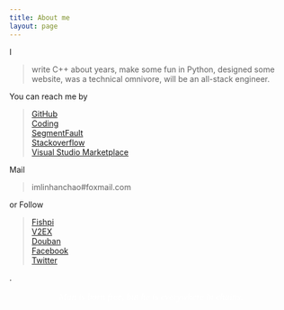 ```yaml
---
title: About me
layout: page
---
```


I

> write C++ about <script>document.write(new Date().getFullYear() - 2012)</script> years, make some fun in Python, designed some website, was a technical omnivore, will be an all-stack engineer.

You can reach me by

> [GitHub](https://github.com/imlinhanchao)  
> [Coding](https://coding.net/u/imlinhanchao)  
> [SegmentFault](https://segmentfault.com/u/imlinhanchao)  
> [Stackoverflow](https://stackoverflow.com/users/4123782)  
> [Visual Studio Marketplace](https://marketplace.visualstudio.com/publishers/hancel)

Mail 

> imlinhanchao#foxmail.com

or Follow 

> [Fishpi](https://fishpi.cn/member/imlinhanchao)  
> [V2EX](https://www.v2ex.com/member/imlinhanchao)  
> [Douban](https://www.douban.com/people/imlinhanchao/)  
> [Facebook](https://www.facebook.com/imlinhanchao)  
> [Twitter](https://www.twitter.com/imlinhanchao)  

.
<p style="text-align:center;font-style: italic;font-family: serif;font-size: 1.2em;color: #FFF;">&nbsp;Man is born free, but he is everywhere in chains.&nbsp;</p>
